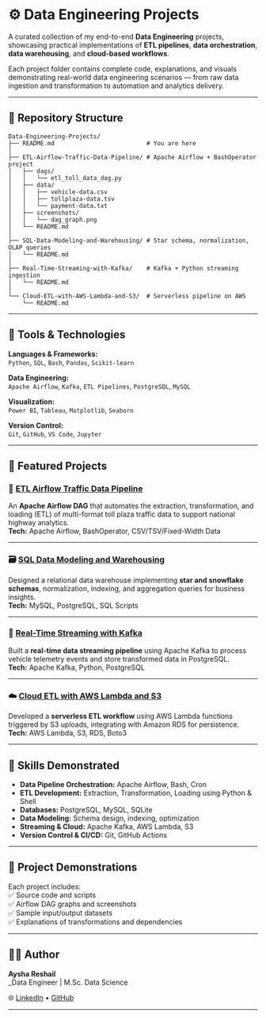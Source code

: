 # ⚙️ Data Engineering Projects  

A curated collection of my end-to-end **Data Engineering** projects, showcasing practical implementations of **ETL pipelines**, **data orchestration**, **data warehousing**, and **cloud-based workflows**.  

Each project folder contains complete code, explanations, and visuals demonstrating real-world data engineering scenarios — from raw data ingestion and transformation to automation and analytics delivery.  

---

## 🧭 Repository Structure  
```text
Data-Engineering-Projects/
├── README.md                          # You are here
│
├── ETL-Airflow-Traffic-Data-Pipeline/ # Apache Airflow + BashOperator project
│   ├── dags/
│   │   └── etl_toll_data_dag.py
│   ├── data/
│   │   ├── vehicle-data.csv
│   │   ├── tollplaza-data.tsv
│   │   └── payment-data.txt
│   ├── screenshots/
│   │   └── dag_graph.png
│   └── README.md
│
├── SQL-Data-Modeling-and-Warehousing/ # Star schema, normalization, OLAP queries
│   └── README.md
│
├── Real-Time-Streaming-with-Kafka/    # Kafka + Python streaming ingestion
│   └── README.md
│
└── Cloud-ETL-with-AWS-Lambda-and-S3/  # Serverless pipeline on AWS
    └── README.md
```
---

## 🧰 Tools & Technologies  

**Languages & Frameworks:**  
`Python`, `SQL`, `Bash`, `Pandas`, `Scikit-learn`  

**Data Engineering:**  
`Apache Airflow`, `Kafka`, `ETL Pipelines`, `PostgreSQL`, `MySQL`  

**Visualization:**  
`Power BI`, `Tableau`, `Matplotlib`, `Seaborn`  

**Version Control:**  
`Git`, `GitHub`, `VS Code`, `Jupyter`  

---

## 🚀 Featured Projects  

### 🚦 [ETL Airflow Traffic Data Pipeline](./ETL-Airflow-Traffic-Data-Pipeline)
An **Apache Airflow DAG** that automates the extraction, transformation, and loading (ETL) of multi-format toll plaza traffic data to support national highway analytics.  
**Tech:** Apache Airflow, BashOperator, CSV/TSV/Fixed-Width Data  

---

### 🗃️ [SQL Data Modeling and Warehousing](./SQL-Data-Modeling-and-Warehousing)
Designed a relational data warehouse implementing **star and snowflake schemas**, normalization, indexing, and aggregation queries for business insights.  
**Tech:** MySQL, PostgreSQL, SQL Scripts  

---

### 📡 [Real-Time Streaming with Kafka](./Real-Time-Streaming-with-Kafka)
Built a **real-time data streaming pipeline** using Apache Kafka to process vehicle telemetry events and store transformed data in PostgreSQL.  
**Tech:** Apache Kafka, Python, PostgreSQL  

---

### ☁️ [Cloud ETL with AWS Lambda and S3](./Cloud-ETL-with-AWS-Lambda-and-S3)
Developed a **serverless ETL workflow** using AWS Lambda functions triggered by S3 uploads, integrating with Amazon RDS for persistence.  
**Tech:** AWS Lambda, S3, RDS, Boto3  

---

## 🧠 Skills Demonstrated  

- **Data Pipeline Orchestration:** Apache Airflow, Bash, Cron  
- **ETL Development:** Extraction, Transformation, Loading using Python & Shell  
- **Databases:** PostgreSQL, MySQL, SQLite  
- **Data Modeling:** Schema design, indexing, optimization  
- **Streaming & Cloud:** Apache Kafka, AWS Lambda, S3  
- **Version Control & CI/CD:** Git, GitHub Actions  

---

## 📸 Project Demonstrations  

Each project includes:  
✅ Source code and scripts  
✅ Airflow DAG graphs and screenshots  
✅ Sample input/output datasets  
✅ Explanations of transformations and dependencies  

---

## 👩‍💻 Author  

**Aysha Reshail**  
_Data Engineer | M.Sc. Data Science

🌐 [LinkedIn](https://www.linkedin.com/in/ayesha-expert-flutter-angular-developer/) • [GitHub](https://github.com/AyeshaFarrukh)  

---
